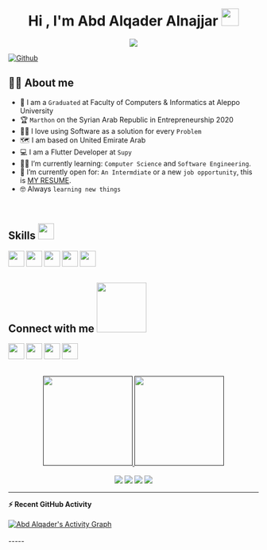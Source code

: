 <h1 align="center">Hi , I'm Abd Alqader Alnajjar <img src="https://media.giphy.com/media/hvRJCLFzcasrR4ia7z/giphy.gif" width="35"></h1>
<p align="center">
  <a href="https://github.com/DenverCoder1/readme-typing-svg"><img src="https://readme-typing-svg.herokuapp.com?lines=Informatic+Student;DS%20|%20Algorithms%20|%20OOP%20;6%20Kyu%20on%20Atcoder;Always%20learning%20new%20things&center=true&width=500&height=50"></a>
</p>


[![Github](https://img.shields.io/github/followers/Aditya664?label=Follow&style=social)](https://github.com/abednajjar27)

## :sassy_man:  About me
- :school: I am a `Graduated` at Faculty of Computers & Informatics at Aleppo University
- :trophy: `Marthon` on the Syrian Arab Republic in Entrepreneurship 2020
- :technologist: I love using Software as a solution for every `Problem`
- 🗺️ I am based on United Emirate Arab 
- :computer: I am a Flutter Developer at `Supy`
- :student: I’m currently learning: `Computer Science` and `Software Engineering`.
- :thinking: I’m currently open for: `An Intermdiate` or a new `job opportunity`, this is [MY RESUME](https://docs.google.com/document/d/1gdJISVOxsP4dG2OHxYNbQ_4M0NshrU22wSRWphbfEz8/edit?usp=sharing).
- :nerd_face: Always `learning new things`

<br>

<h2> Skills <img src = "https://media2.giphy.com/media/QssGEmpkyEOhBCb7e1/giphy.gif?cid=ecf05e47a0n3gi1bfqntqmob8g9aid1oyj2wr3ds3mg700bl&rid=giphy.gif" width = 32px> </h2>



<a > <img width ='32px' src ='https://raw.githubusercontent.com/rahulbanerjee26/githubAboutMeGenerator/main/icons/android.svg'> </a>
<a > <img width ='32px' src ='https://raw.githubusercontent.com/rahulbanerjee26/githubAboutMeGenerator/main/icons/flutter.svg'> </a>
<a > <img width ='32px' src ='https://raw.githubusercontent.com/rahulbanerjee26/githubAboutMeGenerator/main/icons/dart.svg'> </a>
<a > <img width ='32px' src ='https://raw.githubusercontent.com/rahulbanerjee26/githubAboutMeGenerator/main/icons/kotlin.svg'> </a>
<a > <img width ='32px' src ='https://raw.githubusercontent.com/rahulbanerjee26/githubAboutMeGenerator/main/icons/java.svg'> </a>




<h2> Connect with me <img src='https://raw.githubusercontent.com/ShahriarShafin/ShahriarShafin/main/Assets/handshake.gif' width="100px"> </h2>
<a href = 'https://www.linkedin.com/in/abdalqaderalnajjar/'> <img width = '32px' align= 'center' src="https://raw.githubusercontent.com/rahulbanerjee26/githubAboutMeGenerator/main/icons/linked-in-alt.svg"/></a> 
<a href = 'https://www.instagram.com/abdalqader.najjar.9/'> <img width = '32px' align= 'center' src="https://raw.githubusercontent.com/rahulbanerjee26/githubAboutMeGenerator/main/icons/instagram.svg"/></a> 
<a href = 'https://github.com/Abdalqader27/'> <img width = '32px' align= 'center' src="https://raw.githubusercontent.com/rahulbanerjee26/githubAboutMeGenerator/main/icons/github.svg"/></a>
<a href = 'https://www.facebook.com/abdalqader.najjar.9/'> <img width = '32px' align= 'center' src="https://raw.githubusercontent.com/rahulbanerjee26/githubAboutMeGenerator/main/icons/facebook.svg"/></a>
<br>
<br>
  <br>





<div align="center">
  <a href="">
  <img height="180em" src="https://github-readme-stats.vercel.app/api?username=Abdalqader27&show_icons=true&theme=light&include_all_commits=true&count_private=true"/>
  <img height="180em" src="https://github-readme-stats.vercel.app/api/top-langs/?username=Abdalqader27&layout=compact&langs_count=7&theme=light"/>
</div>
<br>
<div align ="center"> 
  <a href="" target="_blank"><img src="https://img.shields.io/badge/-Instagram-%23333?style=for-the-badge&logo=instagram&logoColor=white" target="_blank"></a>
 <a href="https://www.facebook.com/abdalqader.najjar.9/" target="_blank"><img src="https://img.shields.io/badge/Facebook-%23333?style=for-the-badge&logo=facebook&logoColor=white" target="_blank"></a> 
  <a href = "mailto:abdalqader27.najjar@gmail.com"><img src="https://img.shields.io/badge/-Gmail-%23333?style=for-the-badge&logo=gmail&logoColor=white" target="_blank"></a>
  <a href="" target="_blank"><img src="https://img.shields.io/badge/-LinkedIn-%23333?style=for-the-badge&logo=linkedin&logoColor=white" target="_blank"></a> 
</div>

-----

  <summary><b>⚡ Recent GitHub Activity</b></summary>
  <br/>
   <a href="https://github.com/abednajjar27"><img alt="Abd Alqader's Activity Graph" src="https://activity-graph.herokuapp.com/graph?username=Abdalqader27&theme=react-dark" /></a>
  <br/>


<br/>
-----
